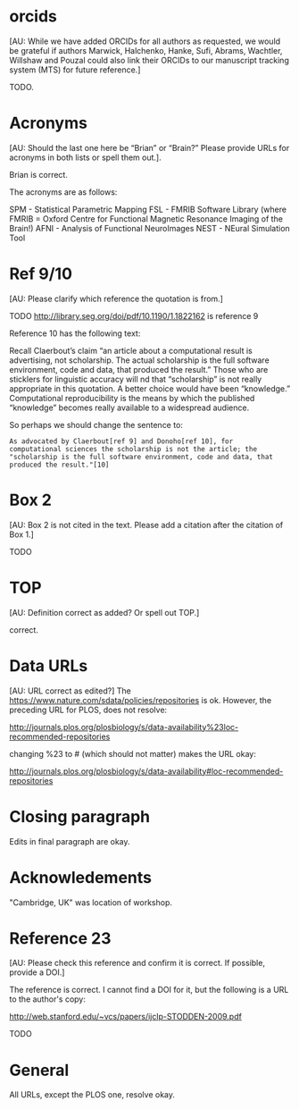 # orcids

[AU: While we have added ORCIDs for all authors as requested, we would
be grateful if authors Marwick, Halchenko, Hanke, Sufi, Abrams,
Wachtler, Willshaw and Pouzal could also link their ORCIDs to our
manuscript tracking system (MTS) for future reference.]

TODO.

# Acronyms

[AU: Should the last one here be “Brian” or “Brain?” Please provide
URLs for acronyms in both lists or spell them out.].

Brian is correct.

The acronyms are as follows:

SPM - Statistical Parametric Mapping
FSL - FMRIB Software Library (where FMRIB = Oxford Centre for Functional Magnetic Resonance Imaging of the Brain!)
AFNI - Analysis of Functional NeuroImages
NEST - NEural Simulation Tool

# Ref 9/10
[AU: Please clarify which reference the quotation is from.]

TODO
http://library.seg.org/doi/pdf/10.1190/1.1822162 is reference 9


Reference 10 has the following text:

Recall Claerbout’s claim “an article about a computational result is
advertising, not scholarship. The actual scholarship is the full
software environment, code and data, that produced the result.” Those
who are sticklers for linguistic accuracy will  nd that “scholarship”
is not really appropriate in this quotation. A better choice would
have been “knowledge.” Computational reproducibility is the means by
which the published “knowledge” becomes really available to a
widespread audience.

So perhaps we should change the sentence to:

    As advocated by Claerbout[ref 9] and Donoho[ref 10], for
    computational sciences the scholarship is not the article; the
    "scholarship is the full software environment, code and data, that
    produced the result."[10]

# Box 2

[AU: Box 2 is not cited in the text. Please add a citation after the citation of Box 1.]

TODO

# TOP

[AU: Definition correct as added? Or spell out TOP.] 

correct.

# Data URLs
[AU: URL correct as edited?]
The https://www.nature.com/sdata/policies/repositories is ok.
However, the preceding URL for PLOS, does not resolve:

http://journals.plos.org/plosbiology/s/data-availability%23loc-recommended-repositories

changing %23 to # (which should not matter) makes the URL okay:

http://journals.plos.org/plosbiology/s/data-availability#loc-recommended-repositories

# Closing paragraph

Edits in final paragraph are okay.

# Acknowledements

"Cambridge, UK" was location of workshop.

# Reference 23

[AU: Please check this reference and confirm it is correct. If possible,
provide a DOI.]

The reference is correct.  I cannot find a DOI for it, but the
following is a URL to the author's copy:

http://web.stanford.edu/~vcs/papers/ijclp-STODDEN-2009.pdf

TODO


# General

All URLs, except the PLOS one, resolve okay.
